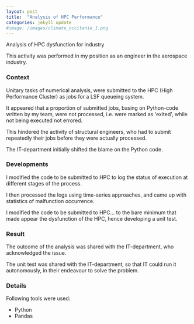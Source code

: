 ```yaml
---
layout: post
title:  "Analysis of HPC Performance"
categories: jekyll update
#image: /images/climate_occitanie_1.png
---
```


Analysis of HPC dysfunction for industry

This activity was performed in my position as an engineer in the aerospace industry.


<h3>Context</h3>

Unitary tasks of numerical analysis, were submitted to the HPC (High Performance Cluster) as jobs for a LSF queueing system.

It appeared that a proportion of submitted jobs, basing on Python-code written by my team, were not processed, i.e. were marked as 'exited', while not being executed not errored.

This hindered the activity of structural engineers, who had to submit repeatedly their jobs before they were actually processed.

The IT-department initially shifted the blame on the Python code.

<h3>Developments</h3>

I modified the code to be submitted to HPC to log the status of execution at different stages of the process.

I then processed the logs using time-series approaches, and came up with statistics of malfunction occurrence.

I modified the code to be submitted to HPC... to the bare minimum that made appear the dysfunction of the HPC, hence developing a unit test.

<h3>Result</h3>

The outcome of the analysis was shared with the IT-department, who acknowledged the issue.

The unit test was shared with the IT-department, so that IT could run it autonomously, in their endeavour to solve the problem.


<h3>Details</h3>

Following tools were used:
<ul class="list-group">
  <li class="list-group-item">Python</li>
  <li class="list-group-item">Pandas</li>
</ul>
